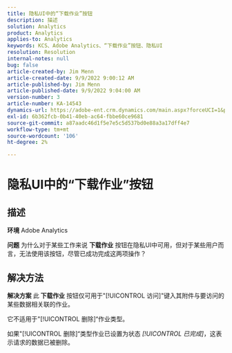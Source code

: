 ```yaml
---
title: 隐私UI中的“下载作业”按钮
description: 描述
solution: Analytics
product: Analytics
applies-to: Analytics
keywords: KCS、Adobe Analytics、“下载作业”按钮、隐私UI
resolution: Resolution
internal-notes: null
bug: false
article-created-by: Jim Menn
article-created-date: 9/9/2022 9:00:12 AM
article-published-by: Jim Menn
article-published-date: 9/9/2022 9:04:00 AM
version-number: 3
article-number: KA-14543
dynamics-url: https://adobe-ent.crm.dynamics.com/main.aspx?forceUCI=1&pagetype=entityrecord&etn=knowledgearticle&id=df343ccf-1d30-ed11-9db1-0022480866ad
exl-id: 6b362fcb-0b41-40eb-ac64-fbbe60ce9681
source-git-commit: a87aadc46d1f5e7e5c5d537bd0e88a3a17dff4e7
workflow-type: tm+mt
source-wordcount: '106'
ht-degree: 2%

---
```


# 隐私UI中的“下载作业”按钮

## 描述


<b>环境</b>
Adobe Analytics

<b>问题</b>
为什么对于某些工作来说 <b>下载作业</b> 按钮在隐私UI中可用，但对于某些用户而言，无法使用该按钮，尽管已成功完成这两项操作？


## 解决方法


<b>解决方案</b>
此<b> 下载作业</b> 按钮仅可用于&quot;[!UICONTROL 访问]&quot;键入其附件与要访问的某些数据相关联的作业。

它不适用于&quot;[!UICONTROL 删除]“作业类型。

如果&quot;[!UICONTROL 删除]“类型作业已设置为状态 *[!UICONTROL 已完成]*，这表示请求的数据已被删除。
